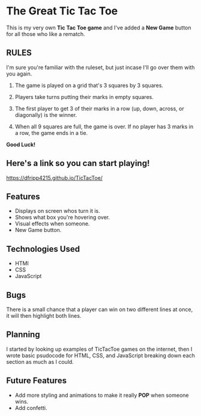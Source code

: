 # The Great Tic Tac Toe

This is my very own **Tic Tac Toe game** and I've added a **New Game** button for all those who like a rematch. 

## RULES

I'm sure you're familiar with the ruleset, but just incase I'll go over them with you again.

1. The game is played on a grid that's 3 squares by 3 squares.

2. Players take turns putting their marks in empty squares.

3. The first player to get 3 of their marks in a row (up, down, across, or diagonally) is the winner.

4. When all 9 squares are full, the game is over. If no player has 3 marks in a row, the game ends in a tie.

**Good Luck!**

## Here's a link so you can start playing!

https://dfripp4215.github.io/TicTacToe/

## Features

* Displays on screen whos turn it is.
* Shows what box you're hovering over.
* Visual effects when someone.
* New Game button.

## Technologies Used

* HTMl
* CSS
* JavaScript

## Bugs

There is a small chance that a player can win on two different lines at once, it will then highlight both lines.

## Planning

I started by looking up examples of TicTacToe games on the internet, then I wrote basic psudocode for HTML, CSS, and JavaScript breaking down each section as much as I could.

## Future Features

* Add more styling and animations to make it really **POP** when someone wins.
* Add confetti.